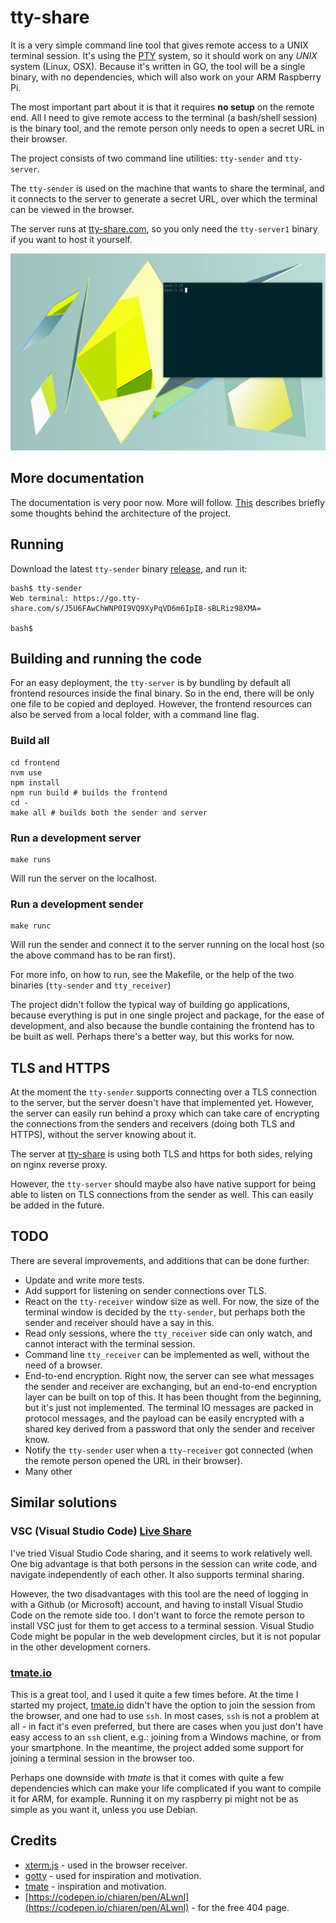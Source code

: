 # tty-share

It is a very simple command line tool that gives remote access to a UNIX terminal session. It's using the [PTY](https://en.wikipedia.org/wiki/Pseudoterminal) system, so it should work on any *UNIX* system (Linux, OSX). Because it's written in GO, the tool will be a single binary, with no dependencies, which will also work on your ARM Raspberry Pi.

The most important part about it is that it requires **no setup** on the remote end. All I need to give remote access to the terminal (a bash/shell session) is the binary tool, and the remote person only needs to open a secret URL in their browser.

The project consists of two command line utilities: `tty-sender` and `tty-server`.

The `tty-sender` is used on the machine that wants to share the terminal, and it connects to the server to generate a secret URL, over which the terminal can be viewed in the browser.

The server runs at [tty-share.com](https://tty-share.com), so you only need the `tty-server1` binary if you want to host it yourself.

![demo](doc/demo.gif)

## More documentation

The documentation is very poor now. More will follow. [This](doc/architecture.md) describes briefly some thoughts behind the architecture of the project.

## Running

Download the latest `tty-sender` binary [release](https://github.com/elisescu/tty-share/releases), and run it:

```
bash$ tty-sender
Web terminal: https://go.tty-share.com/s/J5U6FAwChWNP0I9VQ9XyPqVD6m6IpI8-sBLRiz98XMA=

bash$
```

## Building and running the code

For an easy deployment, the `tty-server` is by bundling by default all frontend resources inside the final binary. So in the end, there will be only one file to be copied and deployed. However, the frontend resources can also be served from a local folder, with a command line flag.

### Build all
``` 
cd frontend
nvm use
npm install
npm run build # builds the frontend
cd -
make all # builds both the sender and server
```

### Run a development server
```
make runs
```
Will run the server on the localhost.


### Run a development sender
```
make runc
```
Will run the sender and connect it to the server running on the local host (so the above command has
to be ran first).

For more info, on how to run, see the Makefile, or the help of the two binaries (`tty-sender` and `tty_receiver`)

The project didn't follow the typical way of building go applications, because everything is put in one single project and package, for the ease of development, and also because the bundle containing the frontend has to be built as well. Perhaps there's a better way, but this works for now.



## TLS and HTTPS

At the moment the `tty-sender` supports connecting over a TLS connection to the server, but the server doesn't have that implemented yet. However, the server can easily run behind a proxy which can take care of encrypting the connections from the senders and receivers (doing both TLS and HTTPS), without the server knowing about it.

The server at [tty-share](https://tty-share.com) is using both TLS and https for both sides, relying on nginx reverse proxy.

However, the `tty-server` should maybe also have native support for being able to listen on TLS connections from the sender as well. This can easily be added in the future.

## TODO

There are several improvements, and additions that can be done further:
  * Update and write more tests.
  * Add support for listening on sender connections over TLS.
  * React on the `tty-receiver` window size as well. For now, the size of the terminal window is decided by the `tty-sender`, but perhaps both the sender and receiver should have a say in this.
  * Read only sessions, where the `tty_receiver` side can only watch, and cannot interact with the terminal session.
  * Command line `tty_receiver` can be implemented as well, without the need of a browser.
  * End-to-end encryption. Right now, the server can see what messages the sender and receiver are exchanging, but an end-to-end encryption layer can be built on top of this. It has been thought from the beginning, but it's just not implemented. The terminal IO messages are packed in protocol messages, and the payload can be easily encrypted with a shared key derived from a password that only the sender and receiver know.
  * Notify the `tty-sender` user when a `tty-receiver` got connected (when the remote person opened the URL in their browser).
  * Many other


## Similar solutions

### VSC (Visual Studio Code) [Live Share](https://docs.microsoft.com/en-us/visualstudio/liveshare/use/vscode)

I've tried Visual Studio Code sharing, and it seems to work relatively well. One big advantage is that both persons in the session can write code, and navigate independently of each other. It also supports terminal sharing.

However, the two disadvantages with this tool are the need of logging in with a Github (or Microsoft) account, and having to install Visual Studio Code on the remote side too. I don't want to force the remote person to install VSC just for them to get access to a terminal session. Visual Studio Code might be popular in the web development circles, but it is not popular in the other development corners.

### [tmate.io](https://tmate.io/)

This is a great tool, and I used it quite a few times before. At the time I started my project, [tmate.io](https://tmate.io) didn't have the option to join the session from the browser, and one had to use `ssh`. In most cases, `ssh` is not a problem at all - in fact it's even preferred, but there are cases when you just don't have easy access to an `ssh` client, e.g.: joining from a Windows machine, or from your smartphone. In the meantime, the project added some support for joining a terminal session in the browser too.

Perhaps one downside with *tmate* is that it comes with quite a few dependencies which can make your life complicated if you want to compile it for ARM, for example. Running it on my raspberry pi might not be as simple as you want it, unless you use Debian.

## Credits

* [xterm.js](https://xtermjs.org/) - used in the browser receiver.
* [gotty](https://github.com/yudai/gotty) - used for inspiration and motivation.
* [tmate](https://tmate.io/) - inspiration and motivation.
* [https://codepen.io/chiaren/pen/ALwnI](https://codepen.io/chiaren/pen/ALwnI) - for the free 404 page.
